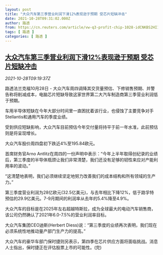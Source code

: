```yaml
---
layout: post
title: "大众汽车第三季营业利润下滑12%表现逊于预期 受芯片短缺冲击"
date: 2021-10-28T09:31:02.000Z
author: 路透
from: https://cn.reuters.com/article/vw-q3-profit-chip-1028-idCNKBS2HI15Q
tags: [ 路透 ]
categories: [ 路透 ]
---
```

<!--1635413462000-->
[大众汽车第三季营业利润下滑12%表现逊于预期 受芯片短缺冲击](https://cn.reuters.com/article/vw-q3-profit-chip-1028-idCNKBS2HI15Q)
------

<div>
<div><i>2021-10-28T09:19:37Z</i></div><p>路透法兰克福10月28日 - 大众汽车周四调降其交货量预估、下修销售预期、并警告称将削减成本，电脑芯片短缺导致这家世界第二大汽车制造商第三季营业利润低于预期。</p><p>车用半导体短缺在今年大部分时间里一直困扰着该行业，也侵蚀了主要竞争对手Stellantis和通用汽车的季度业绩。 </p><p>受到供应短缺影响，大众汽车目前预估今年交付量将持平于前一年水准，此前预估则是将呈现增长。</p><p>大众汽车股价周四盘初下跌近4%至195.84欧元。</p><p>首席财务官Arno Antlitz在周四的一份声明中表示：“今年上半年取得创纪录的业绩后，第三季度的半导体瓶颈让我们非常清楚，我们还没有足够的韧性来应对产能利用率的波动。”</p><p>“这清楚地表明，我们必须继续坚定地努力改善我们的成本结构和所有领域的生产力。”</p><p>第三季度营业利润为28亿欧元(32.5亿美元)，与去年相比下降12%，低于路孚特预估的29.9亿美元。7-9月期间的利润率从去年的5.4%降至4.9%。</p><p>大众汽车的目标是在2025年左右超越特斯拉，成为全球最大的电动汽车销售商，该公司仍然确认了2021年6.0-7.5%的营业利润率目标。</p><p>大众汽车集团CEO迪斯(Herbert Diess)说：“第三季度的业绩再次表明，我们现在必须系统性地推动量产部门生产力的提高。”</p><p>大众汽车的豪华车部门保时捷则另表示，第四季在芯片供应方面将面临挑战。消息人士指出，保时捷正在评估股票上市的可能性。(完)</p>
</div>
